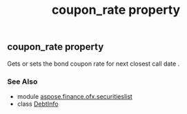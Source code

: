 ﻿---
title: coupon_rate property
second_title: Aspose.Finance for Python via .NET API References
description: 
type: docs
weight: 80
url: /python-net/aspose.finance.ofx.securitieslist/debtinfo/coupon_rate/
is_root: false
---

## coupon_rate property


Gets or sets the bond coupon rate for next closest call date .

### See Also
* module [aspose.finance.ofx.securitieslist](../../)
* class [DebtInfo](/finance/python-net/aspose.finance.ofx.securitieslist/debtinfo)
